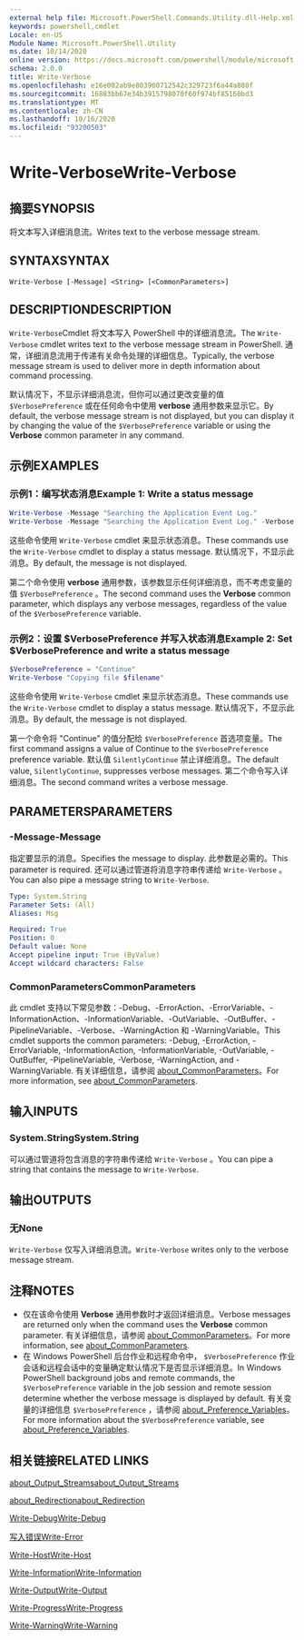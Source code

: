 ```yaml
---
external help file: Microsoft.PowerShell.Commands.Utility.dll-Help.xml
keywords: powershell,cmdlet
Locale: en-US
Module Name: Microsoft.PowerShell.Utility
ms.date: 10/14/2020
online version: https://docs.microsoft.com/powershell/module/microsoft.powershell.utility/write-verbose?view=powershell-5.1&WT.mc_id=ps-gethelp
schema: 2.0.0
title: Write-Verbose
ms.openlocfilehash: e16e002ab9e803900712542c329723f6a44a880f
ms.sourcegitcommit: 16883bb67e34b3915798070f60f974bf85160bd3
ms.translationtype: MT
ms.contentlocale: zh-CN
ms.lasthandoff: 10/16/2020
ms.locfileid: "93200503"
---
```

# <span data-ttu-id="0085e-103">Write-Verbose</span><span class="sxs-lookup"><span data-stu-id="0085e-103">Write-Verbose</span></span>

## <span data-ttu-id="0085e-104">摘要</span><span class="sxs-lookup"><span data-stu-id="0085e-104">SYNOPSIS</span></span>
<span data-ttu-id="0085e-105">将文本写入详细消息流。</span><span class="sxs-lookup"><span data-stu-id="0085e-105">Writes text to the verbose message stream.</span></span>

## <span data-ttu-id="0085e-106">SYNTAX</span><span class="sxs-lookup"><span data-stu-id="0085e-106">SYNTAX</span></span>

```
Write-Verbose [-Message] <String> [<CommonParameters>]
```

## <span data-ttu-id="0085e-107">DESCRIPTION</span><span class="sxs-lookup"><span data-stu-id="0085e-107">DESCRIPTION</span></span>

<span data-ttu-id="0085e-108">`Write-Verbose`Cmdlet 将文本写入 PowerShell 中的详细消息流。</span><span class="sxs-lookup"><span data-stu-id="0085e-108">The `Write-Verbose` cmdlet writes text to the verbose message stream in PowerShell.</span></span> <span data-ttu-id="0085e-109">通常，详细消息流用于传递有关命令处理的详细信息。</span><span class="sxs-lookup"><span data-stu-id="0085e-109">Typically, the verbose message stream is used to deliver more in depth information about command processing.</span></span>

<span data-ttu-id="0085e-110">默认情况下，不显示详细消息流，但你可以通过更改变量的值 `$VerbosePreference` 或在任何命令中使用 **verbose** 通用参数来显示它。</span><span class="sxs-lookup"><span data-stu-id="0085e-110">By default, the verbose message stream is not displayed, but you can display it by changing the value of the `$VerbosePreference` variable or using the **Verbose** common parameter in any command.</span></span>

## <span data-ttu-id="0085e-111">示例</span><span class="sxs-lookup"><span data-stu-id="0085e-111">EXAMPLES</span></span>

### <span data-ttu-id="0085e-112">示例1：编写状态消息</span><span class="sxs-lookup"><span data-stu-id="0085e-112">Example 1: Write a status message</span></span>

```powershell
Write-Verbose -Message "Searching the Application Event Log."
Write-Verbose -Message "Searching the Application Event Log." -Verbose
```

<span data-ttu-id="0085e-113">这些命令使用 `Write-Verbose` cmdlet 来显示状态消息。</span><span class="sxs-lookup"><span data-stu-id="0085e-113">These commands use the `Write-Verbose` cmdlet to display a status message.</span></span> <span data-ttu-id="0085e-114">默认情况下，不显示此消息。</span><span class="sxs-lookup"><span data-stu-id="0085e-114">By default, the message is not displayed.</span></span>

<span data-ttu-id="0085e-115">第二个命令使用 **verbose** 通用参数，该参数显示任何详细消息，而不考虑变量的值 `$VerbosePreference` 。</span><span class="sxs-lookup"><span data-stu-id="0085e-115">The second command uses the **Verbose** common parameter, which displays any verbose messages, regardless of the value of the `$VerbosePreference` variable.</span></span>

### <span data-ttu-id="0085e-116">示例2：设置 $VerbosePreference 并写入状态消息</span><span class="sxs-lookup"><span data-stu-id="0085e-116">Example 2: Set $VerbosePreference and write a status message</span></span>

```powershell
$VerbosePreference = "Continue"
Write-Verbose "Copying file $filename"
```

<span data-ttu-id="0085e-117">这些命令使用 `Write-Verbose` cmdlet 来显示状态消息。</span><span class="sxs-lookup"><span data-stu-id="0085e-117">These commands use the `Write-Verbose` cmdlet to display a status message.</span></span> <span data-ttu-id="0085e-118">默认情况下，不显示此消息。</span><span class="sxs-lookup"><span data-stu-id="0085e-118">By default, the message is not displayed.</span></span>

<span data-ttu-id="0085e-119">第一个命令将 "Continue" 的值分配给 `$VerbosePreference` 首选项变量。</span><span class="sxs-lookup"><span data-stu-id="0085e-119">The first command assigns a value of Continue to the `$VerbosePreference` preference variable.</span></span> <span data-ttu-id="0085e-120">默认值 `SilentlyContinue` 禁止详细消息。</span><span class="sxs-lookup"><span data-stu-id="0085e-120">The default value, `SilentlyContinue`, suppresses verbose messages.</span></span> <span data-ttu-id="0085e-121">第二个命令写入详细消息。</span><span class="sxs-lookup"><span data-stu-id="0085e-121">The second command writes a verbose message.</span></span>

## <span data-ttu-id="0085e-122">PARAMETERS</span><span class="sxs-lookup"><span data-stu-id="0085e-122">PARAMETERS</span></span>

### <span data-ttu-id="0085e-123">-Message</span><span class="sxs-lookup"><span data-stu-id="0085e-123">-Message</span></span>

<span data-ttu-id="0085e-124">指定要显示的消息。</span><span class="sxs-lookup"><span data-stu-id="0085e-124">Specifies the message to display.</span></span> <span data-ttu-id="0085e-125">此参数是必需的。</span><span class="sxs-lookup"><span data-stu-id="0085e-125">This parameter is required.</span></span> <span data-ttu-id="0085e-126">还可以通过管道将消息字符串传递给 `Write-Verbose` 。</span><span class="sxs-lookup"><span data-stu-id="0085e-126">You can also pipe a message string to `Write-Verbose`.</span></span>

```yaml
Type: System.String
Parameter Sets: (All)
Aliases: Msg

Required: True
Position: 0
Default value: None
Accept pipeline input: True (ByValue)
Accept wildcard characters: False
```

### <span data-ttu-id="0085e-127">CommonParameters</span><span class="sxs-lookup"><span data-stu-id="0085e-127">CommonParameters</span></span>

<span data-ttu-id="0085e-128">此 cmdlet 支持以下常见参数：-Debug、-ErrorAction、-ErrorVariable、-InformationAction、-InformationVariable、-OutVariable、-OutBuffer、-PipelineVariable、-Verbose、-WarningAction 和 -WarningVariable。</span><span class="sxs-lookup"><span data-stu-id="0085e-128">This cmdlet supports the common parameters: -Debug, -ErrorAction, -ErrorVariable, -InformationAction, -InformationVariable, -OutVariable, -OutBuffer, -PipelineVariable, -Verbose, -WarningAction, and -WarningVariable.</span></span> <span data-ttu-id="0085e-129">有关详细信息，请参阅 [about_CommonParameters](../Microsoft.PowerShell.Core/About/about_CommonParameters.md)。</span><span class="sxs-lookup"><span data-stu-id="0085e-129">For more information, see [about_CommonParameters](../Microsoft.PowerShell.Core/About/about_CommonParameters.md).</span></span>

## <span data-ttu-id="0085e-130">输入</span><span class="sxs-lookup"><span data-stu-id="0085e-130">INPUTS</span></span>

### <span data-ttu-id="0085e-131">System.String</span><span class="sxs-lookup"><span data-stu-id="0085e-131">System.String</span></span>

<span data-ttu-id="0085e-132">可以通过管道将包含消息的字符串传递给 `Write-Verbose` 。</span><span class="sxs-lookup"><span data-stu-id="0085e-132">You can pipe a string that contains the message to `Write-Verbose`.</span></span>

## <span data-ttu-id="0085e-133">输出</span><span class="sxs-lookup"><span data-stu-id="0085e-133">OUTPUTS</span></span>

### <span data-ttu-id="0085e-134">无</span><span class="sxs-lookup"><span data-stu-id="0085e-134">None</span></span>

<span data-ttu-id="0085e-135">`Write-Verbose` 仅写入详细消息流。</span><span class="sxs-lookup"><span data-stu-id="0085e-135">`Write-Verbose` writes only to the verbose message stream.</span></span>

## <span data-ttu-id="0085e-136">注释</span><span class="sxs-lookup"><span data-stu-id="0085e-136">NOTES</span></span>

- <span data-ttu-id="0085e-137">仅在该命令使用 **Verbose** 通用参数时才返回详细消息。</span><span class="sxs-lookup"><span data-stu-id="0085e-137">Verbose messages are returned only when the command uses the **Verbose** common parameter.</span></span> <span data-ttu-id="0085e-138">有关详细信息，请参阅 [about_CommonParameters](https://go.microsoft.com/fwlink/?LinkID=113216)。</span><span class="sxs-lookup"><span data-stu-id="0085e-138">For more information, see [about_CommonParameters](https://go.microsoft.com/fwlink/?LinkID=113216).</span></span>
- <span data-ttu-id="0085e-139">在 Windows PowerShell 后台作业和远程命令中， `$VerbosePreference` 作业会话和远程会话中的变量确定默认情况下是否显示详细消息。</span><span class="sxs-lookup"><span data-stu-id="0085e-139">In Windows PowerShell background jobs and remote commands, the `$VerbosePreference` variable in the job session and remote session determine whether the verbose message is displayed by default.</span></span>
  <span data-ttu-id="0085e-140">有关变量的详细信息 `$VerbosePreference` ，请参阅 [about_Preference_Variables](../Microsoft.PowerShell.Core/About/about_Preference_Variables.md)。</span><span class="sxs-lookup"><span data-stu-id="0085e-140">For more information about the `$VerbosePreference` variable, see [about_Preference_Variables](../Microsoft.PowerShell.Core/About/about_Preference_Variables.md).</span></span>

## <span data-ttu-id="0085e-141">相关链接</span><span class="sxs-lookup"><span data-stu-id="0085e-141">RELATED LINKS</span></span>

[<span data-ttu-id="0085e-142">about_Output_Streams</span><span class="sxs-lookup"><span data-stu-id="0085e-142">about_Output_Streams</span></span>](../Microsoft.PowerShell.Core/About/about_Output_Streams.md)

[<span data-ttu-id="0085e-143">about_Redirection</span><span class="sxs-lookup"><span data-stu-id="0085e-143">about_Redirection</span></span>](../Microsoft.PowerShell.Core/About/about_Redirection.md)

[<span data-ttu-id="0085e-144">Write-Debug</span><span class="sxs-lookup"><span data-stu-id="0085e-144">Write-Debug</span></span>](Write-Debug.md)

[<span data-ttu-id="0085e-145">写入错误</span><span class="sxs-lookup"><span data-stu-id="0085e-145">Write-Error</span></span>](Write-Error.md)

[<span data-ttu-id="0085e-146">Write-Host</span><span class="sxs-lookup"><span data-stu-id="0085e-146">Write-Host</span></span>](Write-Host.md)

[<span data-ttu-id="0085e-147">Write-Information</span><span class="sxs-lookup"><span data-stu-id="0085e-147">Write-Information</span></span>](Write-Information.md)

[<span data-ttu-id="0085e-148">Write-Output</span><span class="sxs-lookup"><span data-stu-id="0085e-148">Write-Output</span></span>](Write-Output.md)

[<span data-ttu-id="0085e-149">Write-Progress</span><span class="sxs-lookup"><span data-stu-id="0085e-149">Write-Progress</span></span>](Write-Progress.md)

[<span data-ttu-id="0085e-150">Write-Warning</span><span class="sxs-lookup"><span data-stu-id="0085e-150">Write-Warning</span></span>](Write-Warning.md)
